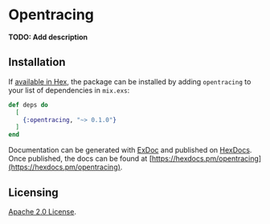 # Opentracing

**TODO: Add description**

## Installation

If [available in Hex](https://hex.pm/docs/publish), the package can be installed
by adding `opentracing` to your list of dependencies in `mix.exs`:

```elixir
def deps do
  [
    {:opentracing, "~> 0.1.0"}
  ]
end
```

Documentation can be generated with [ExDoc](https://github.com/elixir-lang/ex_doc)
and published on [HexDocs](https://hexdocs.pm). Once published, the docs can
be found at [https://hexdocs.pm/opentracing](https://hexdocs.pm/opentracing).

## Licensing

[Apache 2.0 License](./LICENSE).
